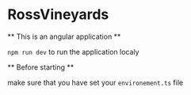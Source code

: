 # RossVineyards

** This is an angular application **

`npm run dev` to run the application localy

** Before starting **

make sure that you have set your `environement.ts` file
